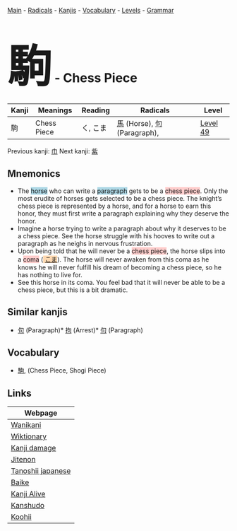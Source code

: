 <style> bigfont {font-size: 100px}</style>
[Main](../index.md) -
[Radicals](../radicals.md) -
[Kanjis](../kanjis.md) -
[Vocabulary](../vocabulary.md) -
[Levels](../levels.md) -
[Grammar](../grammar.md)
# <bigfont> 駒</bigfont> - Chess Piece 

| Kanji | Meanings | Reading | Radicals | Level |
| --- | --- | --- | --- | --- |
| 駒 | Chess Piece | く, こま | [馬](../radicals/馬.md) (Horse), [句](../radicals/句.md) (Paragraph),  | [Level 49](../levels/wk_level49.md) |

Previous kanji: [巾](巾.md) Next kanji: [紫](紫.md) 

## Mnemonics
 * The <span style="background-color:#ADD8E6"> horse</span> who can write a <span style="background-color:#ADD8E6"> paragraph</span> gets to be a <span style="background-color:#ffcccb"> chess piece</span>. Only the most erudite of horses gets selected to be a chess piece. The knight’s chess piece is represented by a horse, and for a horse to earn this honor, they must first write a paragraph explaining why they deserve the honor.
* Imagine a horse trying to write a paragraph about why it deserves to be a chess piece. See the horse struggle with his hooves to write out a paragraph as he neighs in nervous frustration.
* Upon being told that he will never be a <span style="background-color:#ffcccb"> chess piece</span>, the horse slips into a <span style="background-color:#ffcccb"> coma</span> (<span style="background-color:#fed8b1"> [こま](https://jisho.org/search/こま)</span>). The horse will never awaken from this coma as he knows he will never fulfill his dream of becoming a chess piece, so he has nothing to live for.
* See this horse in its coma. You feel bad that it will never be able to be a chess piece, but this is a bit dramatic.


## Similar kanjis
 * [句](句.md) (Paragraph)* [拘](拘.md) (Arrest)* [句](句.md) (Paragraph)


## Vocabulary
 * [駒](../vocabulary/駒.md), (Chess Piece, Shogi Piece)



## Links 

| Webpage |
| --- |
| [Wanikani          ](https://www.wanikani.com/kanji/駒) |
| [Wiktionary        ](https://en.wiktionary.org/wiki/駒) |
| [Kanji damage      ](http://www.kanjidamage.com/kanji/search?utf8=✓&q=駒) |
| [Jitenon           ](https://jitenon.com/kanji/駒) |
| [Tanoshii japanese ](https://www.tanoshiijapanese.com/dictionary/kanji.cfm?k=駒) |
| [Baike             ](https://baike.baidu.com/item/駒) |
| [Kanji Alive       ](https://app.kanjialive.com/駒) |
| [Kanshudo          ](https://www.kanshudo.com/searchmn?q=駒) |
| [Koohii            ](https://kanji.koohii.com/study/kanji/駒) |
